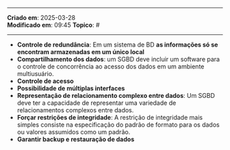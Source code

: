 ***
**Criado em**: 2025-03-28  
**Modificado em**: 09:45
**Topico**: #
***
- **Controle de redundância**: Em um sistema de BD **as informações só se encontram armazenadas em um único local**
- **Compartilhamento dos dados**: um SGBD deve incluir um software para o controle de concorrência ao acesso dos dados em um ambiente multiusuário.
- **Controle de acesso**
- **Possibilidade de múltiplas interfaces**
- **Representação de relacionamento complexo entre dados**: Um SGBD deve ter a capacidade de representar uma variedade de relacionamentos complexos entre dados.
- **Forçar restrições de integridade**: A restrição de integridade mais simples consiste na especificação do padrão de formato para os dados ou valores assumidos como um padrão.
- **Garantir backup e restauração de dados**